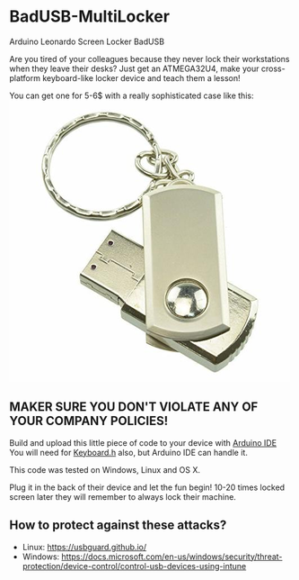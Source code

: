 # BadUSB-MultiLocker
Arduino Leonardo Screen Locker BadUSB

Are you tired of your colleagues because they never lock their workstations when they leave their desks?
Just get an ATMEGA32U4, make your cross-platform keyboard-like locker device and teach them a lesson!

You can get one for 5-6$ with a really sophisticated case like this:
![Lily Go](atmega32u4.jpg)

## MAKER SURE YOU DON'T VIOLATE ANY OF YOUR COMPANY POLICIES!

Build and upload this little piece of code to your device with [Arduino IDE](https://www.arduino.cc/en/Main/Software "Arduino's download page")
You will need for [Keyboard.h](https://github.com/arduino-libraries/Keyboard/blob/master/src/Keyboard.h) also, but Arduino IDE can handle it.

This code was tested on Windows, Linux and OS X.

Plug it in the back of their device and let the fun begin!
10-20 times locked screen later they will remember to always lock their machine.

## How to protect against these attacks?
* Linux: https://usbguard.github.io/
* Windows: https://docs.microsoft.com/en-us/windows/security/threat-protection/device-control/control-usb-devices-using-intune
